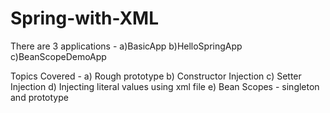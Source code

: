 # Spring-with-XML

There are 3 applications - 
a)BasicApp 
b)HelloSpringApp 
c)BeanScopeDemoApp

Topics Covered -
a) Rough prototype
b) Constructor Injection
c) Setter Injection
d) Injecting literal values using xml file
e) Bean Scopes - singleton and prototype
